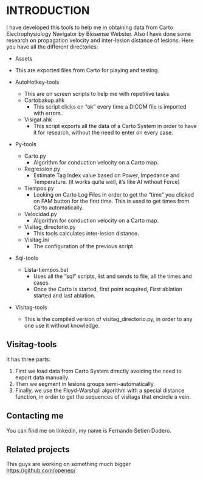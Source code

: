
# INTRODUCTION
I have developed this tools to help me in obtaining data from Carto Electrophysiology Navigator by Biosense Webster. 
Also I have done some research on propagation velocity and inter-lesion distance of lesions. 
Here you have all the different directories:

* Assets
 * This are exported files from Carto for playing and testing. 

* AutoHotkey-tools
    * This are on screen scripts to help me with repetitive tasks. 
    * Cartobakup.ahk
        * This script clicks on “ok” every time a DICOM file is imported with errors. 
    * Visigat.ahk
        * This script exports all the data of a Carto System in order to have it for research, without the need to enter on every case. 

* Py-tools
    * Carto.py
        * Algorithm for conduction velocity on a Carto map. 
    * Regression.py
        * Estimate Tag Index value based on Power, Impedance and Temperature. (it works quite well, it’s like AI without Force)
    * Tiempos.py
        * Looking on Carto Log Files in order to get the “time” you clicked on FAM button for the first time. This is used to get times from Carto automatically. 
    * Velocidad.py
        * Algorithm for conduction velocity on a Carto map.
    * Visitag_directorio.py
        * This tools calculates inter-lesion distance. 
    * Visitag.ini
        * The configuration of the previous script

* Sql-tools
    * Lista-tiempos.bat
        * Uses all the “sql” scripts, list and sends to file, all the times and cases. 
        * Once the Carto is started, first point acquired, First ablation started and last ablation. 
        
*	Visitag-tools
    * This is the compiled version of visitag_directorio.py, in order to any one use it without knowledge. 

## Visitag-tools

It has three parts:

1.	First we load data from Carto System directly avoiding the need to export data manually. 
2.	Then we segment in lesions groups semi-automatically.
3.	Finally, we use the Floyd-Warshall algorithm with a special distance function, in order to get the sequences of visitags that encircle a vein. 

## Contacting me

You can find me on linkedin, my name is Fernando Setien Dodero.  

## Related projects

This guys are working on something much bigger https://github.com/openep/
